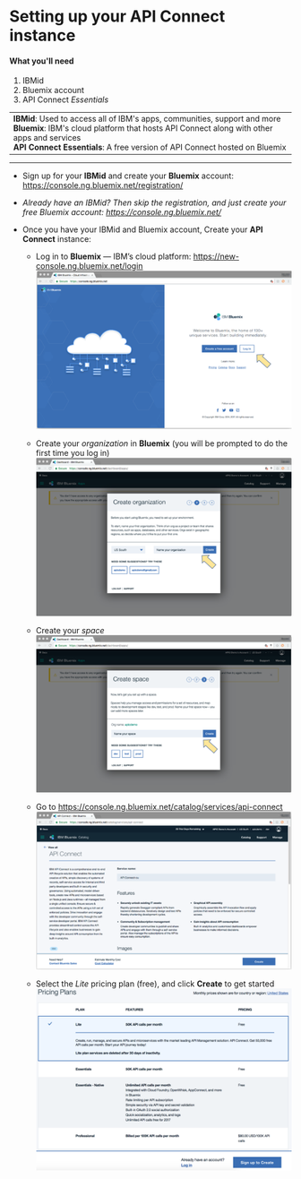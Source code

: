 # Setting up your API Connect instance

#### What you'll need
1. IBMid
2. Bluemix account
3. API Connect _Essentials_


<table>
  <tr><td><b>IBMid</b>: Used to access all of IBM's apps, communities, support and more
    <br>
    <b>Bluemix</b>: IBM's cloud platform that hosts API Connect along with other apps and services<br>
    <b>API Connect Essentials</b>: A free version of API Connect hosted on Bluemix</td></tr>
  </table>  


---


- Sign up for your **IBMid** and create your **Bluemix** account: https://console.ng.bluemix.net/registration/

- _Already have an IBMid? Then skip the registration, and just create your free Bluemix account:_ _https://console.ng.bluemix.net/_  


- Once you have your IBMid and Bluemix account, Create your **API Connect** instance:
  - Log in to **Bluemix** — IBM’s cloud platform: https://new-console.ng.bluemix.net/login  
  ![](images/prereqs-1.png)  

  - Create your _organization_ in **Bluemix** (you will be prompted to do the first time you log in)  
  ![](images/prereqs-2.png)
  - Create your _space_  
  ![](images/prereqs-3.png)
  - Go to   https://console.ng.bluemix.net/catalog/services/api-connect  
  ![](images/prereqs-4.png)  

  - Select the _Lite_ pricing plan (free), and click **Create** to get started  
  ![](images/lite-plan.png)  

  
